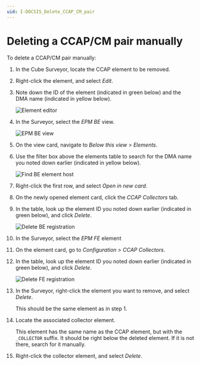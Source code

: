 ```yaml
---
uid: I-DOCSIS_Delete_CCAP_CM_pair
---
```


# Deleting a CCAP/CM pair manually

To delete a CCAP/CM pair manually:

1. In the Cube Surveyor, locate the CCAP element to be removed.

1. Right-click the element, and select *Edit*.

1. Note down the ID of the element (indicated in green below) and the DMA name (indicated in yellow below).

   ![Element editor](~/dataminer/images/Delete_propertiesOfElement.png)

1. In the Surveyor, select the *EPM BE* view.

   ![EPM BE view](~/dataminer/images/Delete_BEFind.png)

1. On the view card, navigate to *Below this view* > *Elements*.

1. Use the filter box above the elements table to search for the DMA name you noted down earlier (indicated in yellow below).

   ![Find BE element host](~/dataminer/images/Delete_SearchHost.png)

1. Right-click the first row, and select *Open in new card*.

1. On the newly opened element card, click the *CCAP Collectors* tab.

1. In the table, look up the element ID you noted down earlier (indicated in green below), and click *Delete*.

   ![Delete BE registration](~/dataminer/images/Delete_BEDeleteRegistration.png)

1. In the Surveyor, select the *EPM FE* element

1. On the element card, go to *Configuration* > *CCAP Collectors*.

1. In the table, look up the element ID you noted down earlier (indicated in green below), and click *Delete*.

   ![Delete FE registration](~/dataminer/images/Delete_FEDeleteRegistration.png)

1. In the Surveyor, right-click the element you want to remove, and select *Delete*.

   This should be the same element as in step 1.

1. Locate the associated collector element.

   This element has the same name as the CCAP element, but with the `_COLLECTOR` suffix. It should be right below the deleted element. If it is not there, search for it manually.

1. Right-click the collector element, and select *Delete*.

